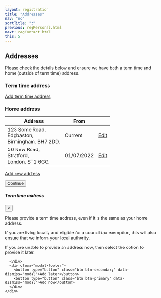 ```yaml
---
layout: registration
title: "Addresses"
nav: "no"
sortTitle: "z"
previous: regPersonal.html
next: regContact.html
this: 5
---
```


## Addresses

Please check the details below and ensure we have both a term time and home (outside of term time) address.


<h3>Term time address</h3>

<a class="btn btn-outline-primary" href="#" ><i class="fas fa-plus-square"></i> Add term time address</a>

<!--
<div class="form-group form-check">
  <input type="checkbox" class="form-check-input" id="noTTAddress">
  <label class="form-check-label" for="noTTAddress">I don't yet know my term time address and will provide it later</label>
</div>
-->

<!-- return to the Nottingham Hub after you have completed online registration and use the **Profile** tile to add your address -->

<h3>Home address</h3>
<!-- <p>ie your address outside of term time</p> -->

<table class="table table-striped notFullWidth">
  <thead>
    <tr>
      <th scope="col">Address </th>
      <th scope="col">From</th>
      <th scope="col"></th>
    </tr>
  </thead>
  <tbody>
    <tr>
      <td>123 Some Road,<br/>Edgbaston,<br/>Birmingham. BH7 2DD.</td>
      <td>Current</td>
      <td><a class="btn btn-outline-primary" href="#"><i class="fas fa-edit"></i> Edit</a></td>
    </tr>
    <tr>
      <td>56 New Road,<br/>Stratford,<br/>London. ST1 6GG.</td>
      <td>01/07/2022</td>
      <td><a class="btn btn-outline-primary" href="#"><i class="fas fa-edit"></i> Edit</a></td>
    </tr>
  </tbody>
</table>

<a class="btn btn-outline-primary" href="#" style="margin-bottom:1.5em"><i class="fas fa-plus-square"></i> Add new address</a>


<!--
<div id="buttons">
  <a class="btn btn-outline-secondary" href="{{page.previous}}">Cancel</a>
  <a class="btn btn-primary" type="submit" href="{{page.next}}">Save and continue</a>
</div>

----


<br/>
-->

<!-- Button trigger modal -->
<button type="button" class="btn btn-primary" data-toggle="modal" data-target="#exampleModal">
  Continue
</button>

<!-- Modal -->
<div class="modal fade" id="exampleModal" tabindex="-1" role="dialog" aria-labelledby="exampleModalLabel" aria-hidden="true">
  <div class="modal-dialog" role="document">
    <div class="modal-content">
      <div class="modal-header">
        <h5 class="modal-title" id="exampleModalLabel">Term time address</h5>
        <button type="button" class="close" data-dismiss="modal" aria-label="Close">
          <span aria-hidden="true">&times;</span>
        </button>
      </div>
      <div class="modal-body">

<p>Please provide a term time address, even if it is the same as your home address.</p>

<p>If you are living locally and eligible for a council tax exemption, this will also ensure that we inform your local authority.</p>

<p>If you are unable to provide an address now, then select the option to provide it later.</p>

<!--
<p>It is important that you provide your term-time address so we can keep you informed and supported throughout your studies. If you are living locally and eligible for a council tax exemption, this will also ensure that we inform your local authority.</p>

<p>If you are unable to provide an address now, you may continue with online registration, but you will be contacted to provide this information later. You can also update your address in NottinghamHub at any point.</p> -->

      </div>
      <div class="modal-footer">
        <button type="button" class="btn btn-secondary" data-dismiss="modal">Add later</button>
        <button type="button" class="btn btn-primary" data-dismiss="modal">Add now</button>
      </div>
    </div>
  </div>
</div>
